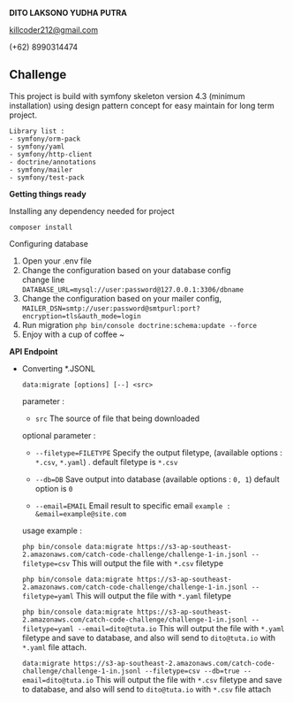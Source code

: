 **DITO LAKSONO YUDHA PUTRA**

killcoder212@gmail.com

(+62) 8990314474

Challenge
---
This project is build with symfony skeleton version 4.3 (minimum installation) using design pattern concept for easy maintain for long term project.

```
Library list :
- symfony/orm-pack
- symfony/yaml
- symfony/http-client
- doctrine/annotations
- symfony/mailer
- symfony/test-pack
```

**Getting things ready**

Installing any dependency needed for project

` composer install `

Configuring database

1. Open your .env file
2. Change the configuration based on your database config  
    change line `DATABASE_URL=mysql://user:password@127.0.0.1:3306/dbname`
3. Change the configuration based on your mailer config, `MAILER_DSN=smtp://user:password@smtpurl:port?encryption=tls&auth_mode=login`
3. Run migration
    `php bin/console doctrine:schema:update --force`
4. Enjoy with a cup of coffee ~

**API Endpoint**

- Converting *.JSONL

    `data:migrate [options] [--] <src>`
    
    parameter :
    - `src` The source of file that being downloaded
    
    optional parameter :
    - `--filetype=FILETYPE` Specify the output filetype, (available options : `*.csv`, `*.yaml`) . default filetype is `*.csv`
    
    - `--db=DB` Save output into database (available options : `0, 1`) default option is `0`
    
    - `--email=EMAIL` Email result to specific email `example : &email=example@site.com`
    
    usage example :
    
    `php bin/console data:migrate https://s3-ap-southeast-2.amazonaws.com/catch-code-challenge/challenge-1-in.jsonl --filetype=csv` This will output the file with `*.csv` filetype
    
    `php bin/console data:migrate https://s3-ap-southeast-2.amazonaws.com/catch-code-challenge/challenge-1-in.jsonl --filetype=yaml` This will output the file with `*.yaml` filetype
    
    `php bin/console data:migrate https://s3-ap-southeast-2.amazonaws.com/catch-code-challenge/challenge-1-in.jsonl --filetype=yaml --email=dito@tuta.io`
    This will output the file with `*.yaml` filetype and save to database, and also will send to `dito@tuta.io` with `*.yaml` file attach.

    `data:migrate https://s3-ap-southeast-2.amazonaws.com/catch-code-challenge/challenge-1-in.jsonl --filetype=csv --db=true --email=dito@tuta.io`
    This will output the file with `*.csv` filetype and save to database, and also will send to `dito@tuta.io` with `*.csv` file attach